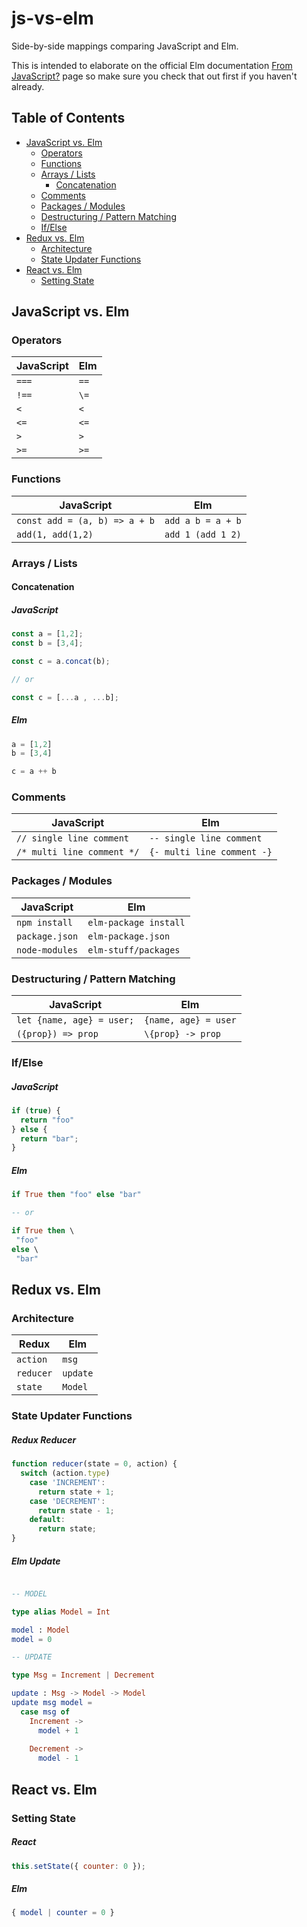 # js-vs-elm
Side-by-side mappings comparing JavaScript and Elm.

This is intended to elaborate on the official Elm documentation [From JavaScript?](http://elm-lang.org/docs/from-javascript) page
so make sure you check that out first if you haven't already.

## Table of Contents
- [JavaScript vs. Elm](#javascript-vs-elm)
  - [Operators](#operators)
  - [Functions](#functions)
  - [Arrays / Lists](#arrays--lists)
    - [Concatenation](#concatenation)
  - [Comments](#comments)
  - [Packages / Modules](#packages--modules)
  - [Destructuring / Pattern Matching](#destructuring--pattern-matching)
  - [If/Else](#ifelse)
- [Redux vs. Elm](#redux-vs-elm)
  - [Architecture](#architecture)
  - [State Updater Functions](#state-updater-functions)
- [React vs. Elm](#react-vs-elm)
  - [Setting State](#setting-state)

## JavaScript vs. Elm

### Operators

| JavaScript | Elm   |
| ---------- | ----- |
| `===`      | `==`  |
| `!==`      | `\=`  |
| `<`        | `<`   |
| `<=`       | `<=`  |
| `>`        | `>`   |
| `>=`       | `>=`  |

### Functions

| JavaScript                    | Elm               |
| ----------------------------- | ----------------- |
| `const add = (a, b) => a + b` | `add a b = a + b` |
| `add(1, add(1,2)`             | `add 1 (add 1 2)` |


### Arrays / Lists

#### Concatenation

##### JavaScript

```javascript
const a = [1,2];
const b = [3,4];

const c = a.concat(b);

// or

const c = [...a , ...b];
```

##### Elm

```javascript
a = [1,2]
b = [3,4]

c = a ++ b
```


### Comments

| JavaScript                 | Elm                        |
| -------------------------- | -------------------------- |
| `// single line comment`   | `-- single line comment`   |
| `/* multi line comment */` | `{- multi line comment -}` |

### Packages / Modules

| JavaScript     | Elm                    |
| -------------- | ---------------------- |
| `npm install`  | `elm-package install`  |
| `package.json` | `elm-package.json`     |
| `node-modules` | `elm-stuff/packages`   |


### Destructuring / Pattern Matching

| JavaScript                | Elm                  |
| ------------------------- | -------------------- |
| `let {name, age} = user;` | `{name, age} = user` |
| `({prop}) => prop`        | `\{prop} -> prop`    |

### If/Else

##### JavaScript
```javascript
if (true) {
  return "foo"
} else {
  return "bar";
}
```

##### Elm

```elm
if True then "foo" else "bar"

-- or

if True then \
 "foo"
else \
 "bar"
```

## Redux vs. Elm

### Architecture

| Redux     | Elm      |
| --------- | -------- |
| `action`  | `msg`    |
| `reducer` | `update` |
| `state`   | `Model`  |

### State Updater Functions

##### Redux Reducer

```javascript
function reducer(state = 0, action) {
  switch (action.type)
    case 'INCREMENT':
      return state + 1;
    case 'DECREMENT':
      return state - 1;
    default:
      return state;
}
```

##### Elm Update

```elm

-- MODEL

type alias Model = Int

model : Model
model = 0

-- UPDATE

type Msg = Increment | Decrement

update : Msg -> Model -> Model
update msg model =
  case msg of
    Increment ->
      model + 1
      
    Decrement ->
      model - 1
```

## React vs. Elm

### Setting State

##### React

```javascript
this.setState({ counter: 0 });
```

##### Elm

```elm
{ model | counter = 0 }
```